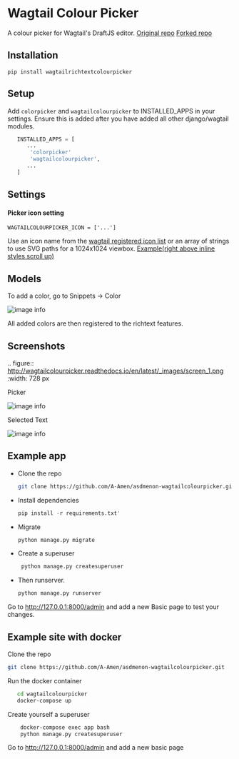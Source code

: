 Wagtail Colour Picker
=====================

A colour picker for Wagtail's DraftJS editor. 
[Original repo](https://github.com/AccentDesign/wagtailcolourpicker/)
[Forked repo](https://github.com/developersociety/civicus-wagtailcolourpicker)


Installation
---
`
pip install wagtailrichtextcolourpicker
`
   
Setup
---

Add `colorpicker` and `wagtailcolourpicker` to INSTALLED_APPS in your settings. Ensure this is added after you have added all other django/wagtail modules.
  
```python
   INSTALLED_APPS = [
      ...
       'colorpicker'
       'wagtailcolourpicker',
      ...
   ]
```
Settings  
---
  

   #### Picker icon setting
   ` WAGTAILCOLOURPICKER_ICON = ['...'] `

   Use an icon name from the [wagtail registered icon list](https://docs.wagtail.org/en/stable/advanced_topics/icons.html) or an array of strings to use SVG paths for a 1024x1024 viewbox. [Example(right above inline styles scroll up)](https://docs.wagtail.org/en/stable/extending/extending_draftail.html#creating-new-inline-styles)

Models
------

To add a color, go to Snippets -> Color

![image info](snippet.png)

All added colors are then registered to the richtext features. 

Screenshots
-----------

.. figure::  http://wagtailcolourpicker.readthedocs.io/en/latest/_images/screen_1.png
   :width: 728 px

Picker

![image info](example.png)

Selected Text

![image info](selected.png)

Example app
------------------------

* Clone the repo

   ```bash
   git clone https://github.com/A-Amen/asdmenon-wagtailcolourpicker.git
   ```

* Install dependencies
   ```python
   pip install -r requirements.txt'
   ```
* Migrate 

   ```python
   python manage.py migrate
   ```
* Create a superuser
  ```python
   python manage.py createsuperuser
   ```
* Then runserver.
   ```python
   python manage.py runserver
   ```


Go to http://127.0.0.1:8000/admin and add a new Basic page to test your changes.

Example site with docker
------------------------

Clone the repo


```bash
git clone https://github.com/A-Amen/asdmenon-wagtailcolourpicker.git
```

Run the docker container

```bash
   cd wagtailcolourpicker
   docker-compose up
```

Create yourself a superuser

```bash
    docker-compose exec app bash
    python manage.py createsuperuser
```

Go to http://127.0.0.1:8000/admin and add a new basic page